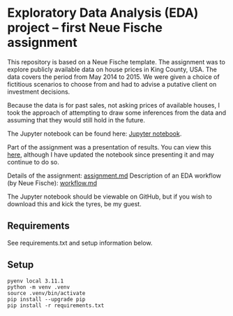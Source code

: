 # Exploratory Data Analysis (EDA) project – first Neue Fische assignment

This repository is based on a Neue Fische template. The assignment was to explore publicly available data on house prices in King County, USA. The data covers the period from May 2014 to 2015. We were given a choice of fictitious scenarios to choose from and had to advise a putative client on investment decisions.

Because the data is for past sales, not asking prices of available houses, I took the approach of attempting to draw some inferences from the data and assuming that they would still hold in the future.

The Jupyter notebook can be found here: [Jupyter notebook](./EDA.ipynb).

Part of the assignment was a presentation of results. You can view this [here](./EDA%20presentation.pdf), although I have updated the notebook since presenting it and may continue to do so.

Details of the assignment: [assignment.md](./assignment.md)
Description of an EDA workflow (by Neue Fische): [workflow.md](./workflow.md)

The Jupyter notebook should be viewable on GitHub, but if you wish to download this and kick the tyres, be my guest.

## Requirements

See requirements.txt and setup information below.

## Setup

```
pyenv local 3.11.1
python -m venv .venv
source .venv/bin/activate
pip install --upgrade pip
pip install -r requirements.txt
```
